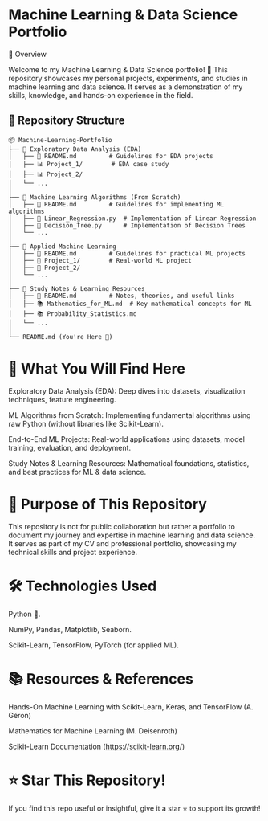 # Machine Learning & Data Science Portfolio

📌 Overview

Welcome to my Machine Learning & Data Science portfolio! 🚀 This repository showcases my personal projects, experiments, and studies in machine learning and data science. It serves as a demonstration of my skills, knowledge, and hands-on experience in the field.

## 📂 Repository Structure
```
📦 Machine-Learning-Portfolio
├── 📁 Exploratory Data Analysis (EDA)
│   ├── 📝 README.md         # Guidelines for EDA projects
│   ├── 📊 Project_1/        # EDA case study
│   ├── 📊 Project_2/
│   └── ...
│
├── 📁 Machine Learning Algorithms (From Scratch)
│   ├── 📝 README.md         # Guidelines for implementing ML algorithms
│   ├── 📜 Linear_Regression.py  # Implementation of Linear Regression
│   ├── 📜 Decision_Tree.py      # Implementation of Decision Trees
│   └── ...
│
├── 📁 Applied Machine Learning
│   ├── 📝 README.md         # Guidelines for practical ML projects
│   ├── 🤖 Project_1/        # Real-world ML project
│   ├── 🤖 Project_2/
│   └── ...
│
├── 📁 Study Notes & Learning Resources
│   ├── 📝 README.md         # Notes, theories, and useful links
│   ├── 📚 Mathematics_for_ML.md  # Key mathematical concepts for ML
│   ├── 📚 Probability_Statistics.md
│   └── ...
│
└── README.md (You're Here 📌)
```
# 🚀 What You Will Find Here

Exploratory Data Analysis (EDA): Deep dives into datasets, visualization techniques, feature engineering.

ML Algorithms from Scratch: Implementing fundamental algorithms using raw Python (without libraries like Scikit-Learn).

End-to-End ML Projects: Real-world applications using datasets, model training, evaluation, and deployment.

Study Notes & Learning Resources: Mathematical foundations, statistics, and best practices for ML & data science.

# 🎯 Purpose of This Repository

This repository is not for public collaboration but rather a portfolio to document my journey and expertise in machine learning and data science. It serves as part of my CV and professional portfolio, showcasing my technical skills and project experience.

# 🛠️ Technologies Used
Python 🐍.

NumPy, Pandas, Matplotlib, Seaborn.

Scikit-Learn, TensorFlow, PyTorch (for applied ML).

# 📚 Resources & References

Hands-On Machine Learning with Scikit-Learn, Keras, and TensorFlow (A. Géron)

Mathematics for Machine Learning (M. Deisenroth)

Scikit-Learn Documentation (https://scikit-learn.org/)

# ⭐ Star This Repository!

If you find this repo useful or insightful, give it a star ⭐ to support its growth!
